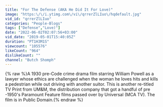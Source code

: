 ```yaml
---
title: "For The Defense (AKA He Did It For Love)"
image: "https:\/\/i.ytimg.com\/vi\/qrrerZlLIuo\/hqdefault.jpg"
vid_id: "qrrerZlLIuo"
categories: "People-Blogs"
tags: ["Defense","Love)"]
date: "2022-06-02T02:07:56+03:00"
vid_date: "2019-05-01T15:40:05Z"
duration: "PT1H3M1S"
viewcount: "105576"
likeCount: "964"
dislikeCount: ""
channel: "Butch Shomph"
---
```

{% raw %}A 1930 pre-Code crime drama film starring William Powell as a lawyer whose ethics are challenged when the woman he loves hits and kills a pedestrian while out driving with another suitor.  This is another re-titled TV Print from UM&amp;M, the distribution company that got a handful of pre -1950's Paramount Feature films passed over by Universal (MCA TV).  The film is in Public Domain.{% endraw %}
